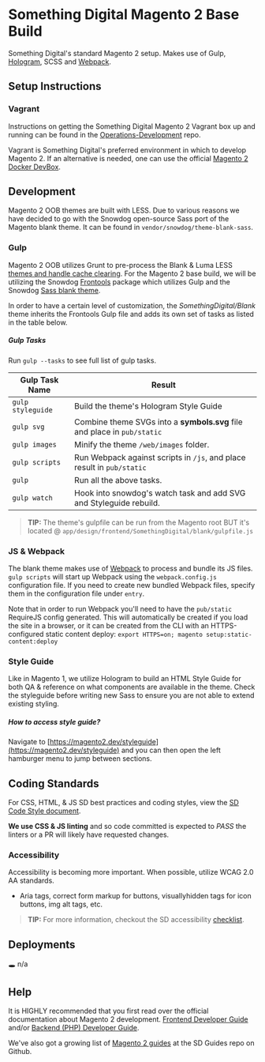 # Something Digital Magento 2 Base Build

Something Digital's standard Magento 2 setup. Makes use of Gulp, [Hologram](https://trulia.github.io/hologram/), SCSS and [Webpack](https://webpack.github.io/).

## Setup Instructions

### Vagrant

Instructions on getting the Something Digital Magento 2 Vagrant box up and running can be found in the [Operations-Development](https://github.com/sdinteractive/Operations-Development/tree/master/boxes/Magento-BaseBuild2) repo.

Vagrant is Something Digital's preferred environment in which to develop Magento 2. If an alternative is needed, one can use the official [Magento 2 Docker DevBox](http://devdocs.magento.com/guides/v2.1/install-gde/docker/docker-over.html).

## Development

Magento 2 OOB themes are built with LESS. Due to various reasons we have decided to go with the Snowdog open-source Sass port of the Magento blank theme. It can be found in `vendor/snowdog/theme-blank-sass`.

### Gulp

Magento 2 OOB utilizes Grunt to pre-process the Blank & Luma LESS [themes and handle cache clearing](http://devdocs.magento.com/guides/v2.0/frontend-dev-guide/css-topics/css_debug.html#grunt_commands). For the Magento 2 base build, we will be utilizing the Snowdog [Frontools](https://github.com/SnowdogApps/magento2-frontools) package which utilizes Gulp and the Snowdog [Sass blank theme](https://github.com/SnowdogApps/magento2-theme-blank-sass).

In order to have a certain level of customization, the *SomethingDigital/Blank* theme inherits the Frontools Gulp file and adds its own set of tasks as listed in the table below.

##### Gulp Tasks

Run `gulp --tasks` to see full list of gulp tasks.

| Gulp Task Name        | Result            |
| -------------------   | ----------------- |
| `gulp styleguide`     | Build the theme's Hologram Style Guide
| `gulp svg`            | Combine theme SVGs into a **symbols.svg** file and place in `pub/static`
| `gulp images`         | Minify the theme `/web/images` folder.
| `gulp scripts`        | Run Webpack against scripts in `/js`, and place result in `pub/static`
| `gulp`                | Run all the above tasks.
| `gulp watch`          | Hook into snowdog's watch task and add SVG and Styleguide rebuild.


> **TIP:** The theme's gulpfile can be run from the Magento root BUT it's located @ `app/design/frontend/SomethingDigital/blank/gulpfile.js`


### JS & Webpack

The blank theme makes use of [Webpack](https://webpack.github.io/) to process and bundle its JS files. `gulp scripts` will start up Webpack using the `webpack.config.js` configuration file. If you need to create new bundled Webpack files, specify them in the configuration file under `entry`.

Note that in order to run Webpack you'll need to have the `pub/static` RequireJS config generated. This will automatically be created if you load the site in a browser, or it can be created from the CLI with an HTTPS-configured static content deploy: `export HTTPS=on; magento setup:static-content:deploy`

### Style Guide

Like in Magento 1, we utilize Hologram to build an HTML Style Guide for both QA & reference on what components are available in the theme. Check the styleguide before writing new Sass to ensure you are not able to extend existing styling.

##### How to access style guide?

Navigate to [https://magento2.dev/styleguide](https://magento2.dev/styleguide) and you can then open the left hamburger menu to jump between sections.

## Coding Standards

For CSS, HTML, & JS SD best practices and coding styles, view the [SD Code Style document](https://github.com/sdinteractive/SomethingDigital-Guides/blob/master/Standards/CodeStyle.md).

**We use CSS & JS linting** and so code committed is expected to *PASS* the linters or a PR will likely have requested changes.

### Accessibility

Accessibility is becoming more important. When possible, utilize WCAG 2.0 AA standards.

- Aria tags, correct form markup for buttons, visuallyhidden tags for icon buttons, img alt tags, etc.

> **TIP:** For more information, checkout the SD accessibility [checklist](https://github.com/sdinteractive/SomethingDigital-Guides/tree/master/Standards/Accessibility).


## Deployments

🕳 n/a

## Help

It is HIGHLY recommended that you first read over the official documentation about Magento 2 development. [Frontend Developer Guide](http://devdocs.magento.com/guides/v2.1/frontend-dev-guide/bk-frontend-dev-guide.html) and/or [Backend (PHP) Developer Guide](http://devdocs.magento.com/guides/v2.1/extension-dev-guide/bk-extension-dev-guide.html).

We've also got a growing list of [Magento 2 guides](https://github.com/sdinteractive/SomethingDigital-Guides/tree/master/Workflows/Magento2) at the SD Guides repo on Github.